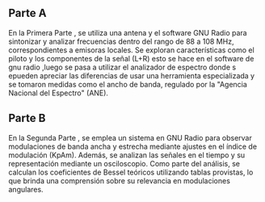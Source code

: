 
## Parte A
En la Primera Parte , se utiliza una antena y el software GNU Radio para sintonizar y analizar  frecuencias dentro del rango de 88 a 108 MHz, correspondientes a emisoras locales. Se exploran características como el piloto y los componentes de la señal (L+R) esto se hace en el software de gnu radio ,luego se pasa a utilizar el analizador de espectro donde s epueden apreciar las diferencias de usar una herramienta especializada y se tomaron medidas como el ancho de banda, regulado por la "Agencia Nacional del Espectro" (ANE).
## Parte B
En la Segunda Parte , se emplea un sistema en GNU Radio para observar modulaciones de banda ancha y estrecha mediante ajustes en el índice de modulación (KpAm). Además, se analizan las señales en el tiempo y su representación mediante un osciloscopio. Como parte del análisis, se calculan los coeficientes de Bessel teóricos utilizando tablas provistas, lo que brinda una comprensión sobre su relevancia en modulaciones angulares.

